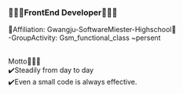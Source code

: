 ### 🧑🏻‍💻FrontEnd Developer🧑🏻‍💻

<!--
**Johnjihwan/Johnjihwan** is a ✨ _special_ ✨ repository because its `README.md` (this file) appears on your GitHub profile. -->

🏫Affiliation: Gwangju-SoftwareMiester-Highschool🏫 <br>
-GroupActivity: Gsm_functional_class ~persent <br><br>

Motto🕵🏻‍♂️<br>
✔️Steadily from day to day<br>
✔️Even a small code is always effective.<br>

